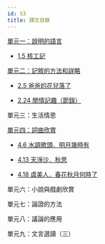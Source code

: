 ```yaml
---
id: S3
title: 課文目錄
---
```


[單元一：說明的語言](S3/單元一：說明的語言)

- [1.5 核工記](/S3/單元一：說明的語言/1.5核工記.mdx)

[單元二：記敘的方法和詳略](S3/單元二：記敘的方法和詳略)

- [2.5 爸爸的花兒落了](/S3/單元二：記敘的方法和詳略/2.5爸爸的花兒落了.mdx)

- [2.24 閒情記趣（節錄）](/S3/單元二：記敘的方法和詳略/2.24閒情記趣（節錄）.mdx)

單元三：生活情思

[單元四：詞曲欣賞](S3/單元四：詞曲欣賞)

- [4.6 水調歌頭．明月幾時有](/S3/單元四：詞曲欣賞/4.6水調歌頭．明月幾時有.mdx)

- [4.13 天淨沙．秋思](/S3/單元四：詞曲欣賞/4.13天淨沙．秋思.mdx)

- [4.18 虞美人．春花秋月何時了](/S3/單元四：詞曲欣賞/4.18虞美人．春花秋月何時了.mdx)

單元六：小說與戲劇欣賞

單元七：論證的方法

單元八：議論的應用

單元九：文言選讀（三）